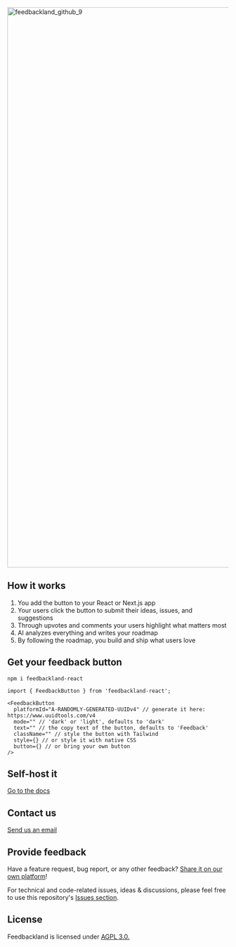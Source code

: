 
<img width="2473" height="1274" alt="feedbackland_github_9" src="https://github.com/user-attachments/assets/c0828924-7055-4deb-b8bd-22e0ee41cbe1" />

## How it works

1. You add the button to your React or Next.js app
2. Your users click the button to submit their ideas, issues, and suggestions
3. Through upvotes and comments your users highlight what matters most
4. AI analyzes everything and writes your roadmap
5. By following the roadmap, you build and ship what users love

## Get your feedback button

```
npm i feedbackland-react
```

```tsx
import { FeedbackButton } from 'feedbackland-react';

<FeedbackButton
  platformId="A-RANDOMLY-GENERATED-UUIDv4" // generate it here: https://www.uuidtools.com/v4
  mode="" // 'dark' or 'light', defaults to 'dark'
  text="" // the copy text of the button, defaults to 'Feedback'
  className="" // style the button with Tailwind
  style={} // or style it with native CSS
  button={} // or bring your own button
/>
```

## Self-host it

[Go to the docs](https://github.com/feedbackland/feedbackland/blob/main/SELFHOSTING.md)

## Contact us

[Send us an email](mailto:hello@feedbackland.com)

## Provide feedback

Have a feature request, bug report, or any other feedback? [Share it on our own platform](https://dogfood.feedbackland.com)!

For technical and code-related issues, ideas & discussions, please feel free to use this repository's [Issues section](https://github.com/feedbackland/feedbackland/issues).

## License

Feedbackland is licensed under [AGPL 3.0.](https://github.com/feedbackland/feedbackland?tab=AGPL-3.0-1-ov-file)
